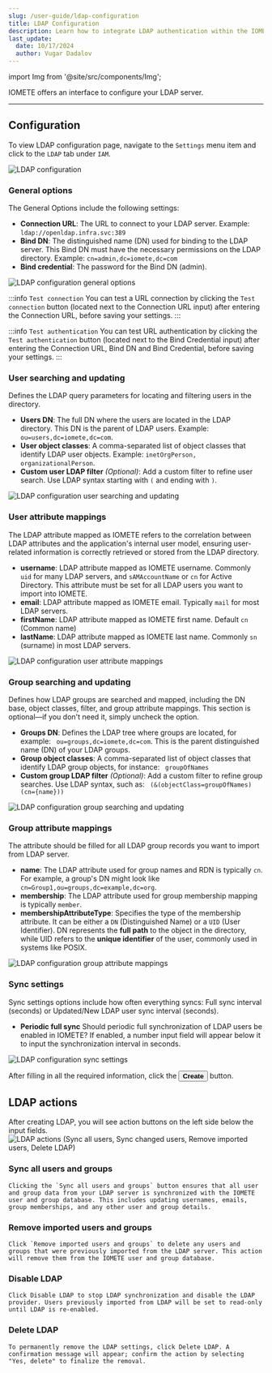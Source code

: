 ```yaml
---
slug: /user-guide/ldap-configuration
title: LDAP Configuration
description: Learn how to integrate LDAP authentication within the IOMETE Data Plane
last_update:
  date: 10/17/2024
  author: Vugar Dadalov
---
```


import Img from '@site/src/components/Img';

IOMETE offers an interface to configure your LDAP server.

---

## Configuration

To view LDAP configuration page, navigate to the `Settings` menu item and click to the `LDAP` tab under `IAM`.

<Img src="/img/user-guide/iam/ldap/ldap-configuration.png" alt="LDAP configuration" />

### General options

The General Options include the following settings:

- **Connection URL**:
  The URL to connect to your LDAP server. Example: `ldap://openldap.infra.svc:389`
- **Bind DN**:
  The distinguished name (DN) used for binding to the LDAP server. This Bind DN must have the necessary permissions on the LDAP directory. Example: `cn=admin,dc=iomete,dc=com`
- **Bind credential**:
  The password for the Bind DN (admin).

<Img src="/img/user-guide/iam/ldap/ldap-general-options.png" alt="LDAP configuration general options" maxWidth="600px"/>

:::info `Test connection`
You can test a URL connection by clicking the `Test connection` button (located next to the Connection URL input) after entering the Connection URL, before saving your settings.
:::

:::info `Test authentication`
You can test URL authentication by clicking the `Test authentication` button (located next to the Bind Credential input) after entering the Connection URL, Bind DN and Bind Credential, before saving your settings.
:::

### User searching and updating

Defines the LDAP query parameters for locating and filtering users in the directory.

- **Users DN**:
  The full DN where the users are located in the LDAP directory. This DN is the parent of LDAP users. Example: ` ou=users,dc=iomete,dc=com`.
- **User object classes**:
  A comma-separated list of object classes that identify LDAP user objects. Example: `inetOrgPerson, organizationalPerson`.
- **Custom user LDAP filter** _(Optional)_:
  Add a custom filter to refine user search. Use LDAP syntax starting with `(` and ending with `)`.

<Img src="/img/user-guide/iam/ldap/ldap-user-setting.png" alt="LDAP configuration user searching and updating" maxWidth="600px"/>

### User attribute mappings

The LDAP attribute mapped as IOMETE refers to the correlation between LDAP attributes and the application's internal user model, ensuring user-related information is correctly retrieved or stored from the LDAP directory.

- **username**:
  LDAP attribute mapped as IOMETE username. Commonly `uid` for many LDAP servers, and `sAMAccountName` or `cn` for Active Directory. This attribute must be set for all LDAP users you want to import into IOMETE.
- **email**: LDAP attribute mapped as IOMETE email. Typically `mail` for most LDAP servers.
- **firstName**: LDAP attribute mapped as IOMETE first name. Default `cn` (Common name)
- **lastName**: LDAP attribute mapped as IOMETE last name. Commonly `sn` (surname) in most LDAP servers.

<Img src="/img/user-guide/iam/ldap/ldap-user-attribute-mapping.png" alt="LDAP configuration user attribute mappings" maxWidth="600px"/>

### Group searching and updating

Defines how LDAP groups are searched and mapped, including the DN base, object classes, filter, and group attribute mappings. This section is optional—if you don't need it, simply uncheck the option.

- **Groups DN**:
  Defines the LDAP tree where groups are located, for example: ` ou=groups,dc=iomete,dc=com`.
  This is the parent distinguished name (DN) of your LDAP groups.
- **Group object classes**:
  A comma-separated list of object classes that identify LDAP group objects, for instance: ` groupOfNames`
- **Custom group LDAP filter** _(Optional)_:
  Add a custom filter to refine group searches. Use LDAP syntax, such as: ` (&(objectClass=groupOfNames)(cn={name}))`

<Img src="/img/user-guide/iam/ldap/ldap-group-setting.png" alt="LDAP configuration group searching and updating" maxWidth="600px"/>

### Group attribute mappings

The attribute should be filled for all LDAP group records you want to import from LDAP server.

- **name**: The LDAP attribute used for group names and RDN is typically `cn`. For example, a group's DN might look like `cn=Group1,ou=groups,dc=example,dc=org`.
- **membership**: The LDAP attribute used for group membership mapping is typically `member`.
- **membershipAttributeType**: Specifies the type of the membership attribute. It can be either a `DN` (Distinguished Name) or a `UID` (User Identifier). DN represents the **full path** to the object in the directory, while UID refers to the **unique identifier** of the user, commonly used in systems like POSIX.

<Img src="/img/user-guide/iam/ldap/ldap-group-attribute-mapping.png" alt="LDAP configuration group attribute mappings" maxWidth="600px" />

### Sync settings

Sync settings options include how often everything syncs: Full sync interval (seconds) or Updated/New LDAP user sync interval (seconds).

- **Periodic full sync** Should periodic full synchronization of LDAP users be enabled in IOMETE? If enabled, a number input field will appear below it to input the synchronization interval in seconds.

<Img src="/img/user-guide/iam/ldap/ldap-sync-settings.png" alt="LDAP configuration sync settings" maxWidth="600px" />

After filling in all the required information, click the <button className="button button--primary button-iom">**Create**</button> button.

## LDAP actions

After creating LDAP, you will see action buttons on the left side below the input fields.
<Img src="/img/user-guide/iam/ldap/ldap-sync-actions.png" alt="LDAP actions (Sync all users, Sync changed users, Remove imported users, Delete LDAP)"  maxWidth="600px" />

### **Sync all users and groups**

    Clicking the `Sync all users and groups` button ensures that all user and group data from your LDAP server is synchronized with the IOMETE user and group database. This includes updating usernames, emails, group memberships, and any other user and group details.

### **Remove imported users and groups**

    Click `Remove imported users and groups` to delete any users and groups that were previously imported from the LDAP server. This action will remove them from the IOMETE user and group database.

### **Disable LDAP**

    Click Disable LDAP to stop LDAP synchronization and disable the LDAP provider. Users previously imported from LDAP will be set to read-only until LDAP is re-enabled.

### **Delete LDAP**

    To permanently remove the LDAP settings, click Delete LDAP. A confirmation message will appear; confirm the action by selecting "Yes, delete" to finalize the removal.
